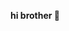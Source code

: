 
  <!-- **kurt69-dev** is a ✨ _special_ ✨ repository because its `README.md` (this file) appears on your GitHub profile. -->
  
  __hi brother 👋__
 
